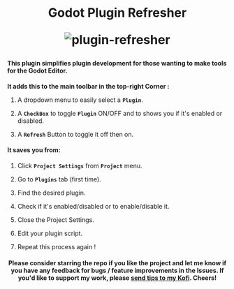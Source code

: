 <H1 align = center>

Godot Plugin Refresher

![plugin-refresher](https://user-images.githubusercontent.com/53877170/150745829-7c4fc5f6-ae74-4c57-99b3-928f93b5efa1.png)

</H1>

#### This plugin simplifies plugin development for those wanting to make tools for the Godot Editor.

**It adds this to the main toolbar in the top-right Corner :**

1. A dropdown menu to easily select a **`Plugin`**.

2. A **`CheckBox`** to toggle **`Plugin`** ON/OFF and to shows you if it's enabled or disabled.

3. A **`Refresh`** Button to toggle it off then on.

#### It saves you from:

1. Click **`Project Settings`** from **`Project`** menu.

2. Go to **`Plugins`** tab (first time).

3. Find the desired plugin.

4. Check if it's enabled/disabled or to enable/disable it.

5. Close the Project Settings.

6. Edit your plugin script.

7. Repeat this process again !

<H4 align= center>

Please consider starring the repo if you like the project and let me know if you have any feedback for bugs / feature improvements in the Issues. If you'd like to support my work, please [send tips to my Kofi](https://ko-fi.com/willnationsdev). Cheers!

</H4>
